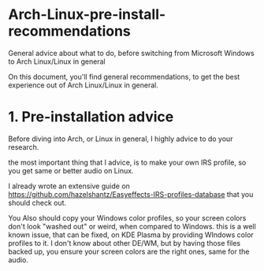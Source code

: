 # Arch-Linux-pre-install-recommendations
General advice about what to do, before switching from Microsoft Windows to Arch Linux/Linux in general

On this document, you'll find general recommendations, to get the best experience out of Arch Linux/Linux in general.

# 1. Pre-installation advice
Before diving into Arch, or Linux in general, I highly advice to do your research. 

the most important thing that I advice, is to make your own IRS profile, so you get same or better audio on Linux. 

I already wrote an extensive guide on https://github.com/hazelshantz/Easyeffects-IRS-profiles-database that you should check out.

You Also should copy your Windows color profiles, so your screen colors don't look "washed out" or weird, when compared to Windows. this is a well known issue, that can be fixed, on KDE Plasma by providing WIndows color profiles to it.
I don't know about other DE/WM, but by having those files backed up, you ensure your screen colors are the right ones, same for the audio.

